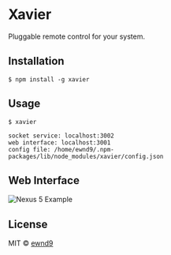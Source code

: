 # Xavier

Pluggable remote control for your system.

## Installation

```
$ npm install -g xavier
```

## Usage

```
$ xavier

socket service: localhost:3002
web interface: localhost:3001
config file: /home/ewnd9/.npm-packages/lib/node_modules/xavier/config.json
```

## Web Interface

![Nexus 5 Example](/interface.png?raw=true)

## License

MIT © [ewnd9](http://ewnd9.com)
